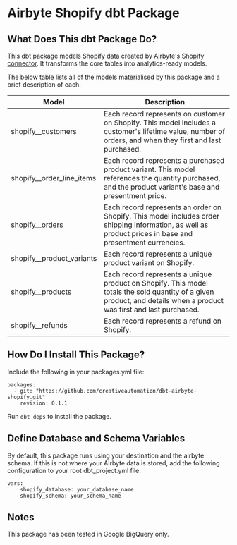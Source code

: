 
# Airbyte Shopify dbt Package

## What Does This dbt Package Do?

This dbt package models Shopify data created by [Airbyte's Shopify connector](https://airbyte.com/connectors/shopify). It transforms the core tables into analytics-ready models.

The below table lists all of the models materialised by this package and a brief description of each.

| Model                     | Description          |
|---------------------------|----------------------|
| shopify__customers        | Each record represents on customer on Shopify. This model includes a customer's lifetime value, number of orders, and when they first and last purchased. |
| shopify__order_line_items | Each record represents a purchased product variant. This model references the quantity purchased, and the product variant's base and presentment price. |
| shopify__orders           | Each record represents an order on Shopify. This model includes order shipping information, as well as product prices in base and presentment currencies. |
| shopify__product_variants | Each record represents a unique product variant on Shopify. |
| shopify__products         | Each record represents a unique product on Shopify. This model totals the sold quantity of a given product, and details when a product was first and last purchased. |
| shopify__refunds          | Each record represents a refund on Shopify. |

## How Do I Install This Package?

Include the following in your packages.yml file:

```
packages:
  - git: "https://github.com/creativeautomation/dbt-airbyte-shopify.git"  
    revision: 0.1.1
```

Run `dbt deps` to install the package.

## Define Database and Schema Variables

By default, this package runs using your destination and the airbyte schema. If this is not where your Airbyte data is stored, add the following configuration to your root dbt_project.yml file:

```
vars:
    shopify_database: your_database_name
    shopify_schema: your_schema_name
```

## Notes

This package has been tested in Google BigQuery only.